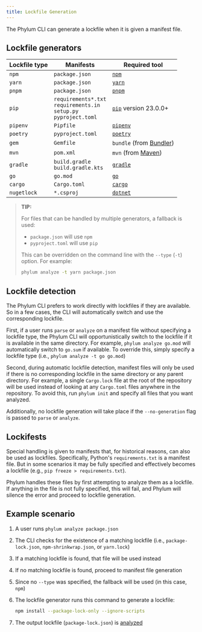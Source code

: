 ```yaml
---
title: Lockfile Generation
---
```


The Phylum CLI can generate a lockfile when it is given a manifest file.

## Lockfile generators

| Lockfile type | Manifests        | Required tool               |
| ------------- | ---------        | -------------               |
| `npm`         | `package.json`   | [`npm`][npm]                |
| `yarn`        | `package.json`   | [`yarn`][yarn]              |
| `pnpm`        | `package.json`   | [`pnpm`][pnpm]              |
| `pip`         | `requirements*.txt` <br/> `requirements.in` <br/> `setup.py` <br/> `pyproject.toml` | [`pip`][pip] version 23.0.0+ |
| `pipenv`      | `Pipfile`        | [`pipenv`][pipenv]          |
| `poetry`      | `pyproject.toml` | [`poetry`][poetry]          |
| `gem`         | `Gemfile`        | `bundle` (from [Bundler][]) |
| `mvn`         | `pom.xml`        | `mvn` (from [Maven][])      |
| `gradle`      | `build.gradle` <br/> `build.gradle.kts`   | [`gradle`][gradle]          |
| `go`          | `go.mod`         | [`go`][go]                  |
| `cargo`       | `Cargo.toml`     | [`cargo`][cargo]            |
| `nugetlock`   | `*.csproj`       | [`dotnet`][dotnet]          |

[npm]: https://nodejs.org
[yarn]: https://yarnpkg.com
[pnpm]: https://pnpm.io
[pip]: https://pip.pypa.io
[pipenv]: https://github.com/pypa/pipenv
[poetry]: https://python-poetry.org
[bundler]: https://bundler.io
[maven]: https://maven.apache.org
[gradle]: https://gradle.org
[go]: https://go.dev
[cargo]: https://www.rust-lang.org
[dotnet]: https://dotnet.microsoft.com

> **TIP:**
>
> For files that can be handled by multiple generators, a fallback is used:
>
> * `package.json` will use `npm`
> * `pyproject.toml` will use `pip`
>
> This can be overridden on the command line with the `--type` (`-t`) option. For example:
>
> ```sh
> phylum analyze -t yarn package.json
> ```

## Lockfile detection

The Phylum CLI prefers to work directly with lockfiles if they are available. So in a few cases, the CLI will
automatically switch and use the corresponding lockfile.

First, if a user runs `parse` or `analyze` on a manifest file without specifying a lockfile type, the Phylum CLI will
opportunistically switch to the lockfile if it is available in the same directory. For example, `phylum analyze go.mod`
will automatically switch to `go.sum` if available. To override this, simply specify a lockfile type (i.e., `phylum
analyze -t go go.mod`)

Second, during automatic lockfile detection, manifest files will only be used if there is no corresponding lockfile in
the same directory or any parent directory. For example, a single `Cargo.lock` file at the root of the repository will
be used instead of looking at any `Cargo.toml` files anywhere in the repository. To avoid this, run `phylum init` and
specify all files that you want analyzed.

Additionally, no lockfile generation will take place if the `--no-generation`
flag is passed to `parse` or `analyze`.

## Lockifests

Special handling is given to manifests that, for historical reasons, can also be used as lockfiles. Specifically,
Python's `requirements.txt` is a manifest file. But in some scenarios it may be fully specified and effectively becomes
a lockfile (e.g., `pip freeze > requirements.txt`).

Phylum handles these files by first attempting to analyze them as a lockfile. If anything in the file is not fully
specified, this will fail, and Phylum will silence the error and proceed to lockfile generation.

## Example scenario

1. A user runs `phylum analyze package.json`
2. The CLI checks for the existence of a matching lockfile
   (i.e., `package-lock.json`, `npm-shrinkwrap.json`, or `yarn.lock`)
3. If a matching lockfile is found, that file will be used instead
4. If no matching lockfile is found, proceed to manifest file generation
5. Since no `--type` was specified, the fallback will be used (in this case, `npm`)
6. The lockfile generator runs this command to generate a lockfile:

   ```sh
   npm install --package-lock-only --ignore-scripts
   ```

7. The output lockfile (`package-lock.json`) is [analyzed][analyzing_dependencies]

[analyzing_dependencies]: https://docs.phylum.io/docs/analyzing_dependencies
